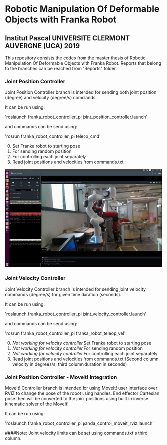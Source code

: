 # Robotic Manipulation Of Deformable Objects with Franka Robot

## Institut Pascal UNIVERSITE CLERMONT AUVERGNE (UCA) 2019

This repository consists the codes from the master thesis of Robotic Manipulation Of Deformable Objects with Franka Robot. Reports that belong to the branches can be reached from "Reports" folder. 

### Joint Position Controller

Joint Position Controller branch is intended for sending both joint position (degree) and velocity (degree/s) commands.

It can be run using: 

'roslaunch franka_robot_controller_pi joint_position_controller.launch'

and commands can be send using:

'rosrun franka_robot_controller_pi teleop_cmd'

0. Set Franka robot to starting pose
1. For sending random position
2. For controlling each joint separately	
3. Read joint positions and velocities from commands.txt


<img title="Joint Position Controller - Trapezoid Velocity Controller" alt="Joint Position Controller - Trapezoid Velocity Controller" src="imgs/trapezoid_screenshot.png" width="600">

### Joint Velocity Controller

Joint Velocity Controller branch is intended for sending joint velocity commands (degree/s) for given time duration (seconds).

It can be run using: 

'roslaunch franka_robot_controller_pi joint_velocity_controller.launch'

and commands can be send using:

'rosrun franka_robot_controller_pi franka_robot_teleop_vel'

0. *Not working for velocity controller* Set Franka robot to starting pose
1. *Not working for velocity controller* For sending random position
2. *Not working for velocity controller* For controlling each joint separately	
3. Read joint positions and velocities from commands.txt (Second column velocity in degrees/s, third column duration in seconds)

### Joint Position Controller - MoveIt! Integration

MoveIt! Controller branch is intended for using MoveIt! user interface over RVIZ to change the pose of the robot using handles. End effector Cartesian pose then will be converted to the joint positions using built in inverse kinematic solver of the MoveIt!

It can be run using: 

'roslaunch franka_robot_controller_pi panda_control_moveit_rviz.launch'

####Note: Joint velocity limits can be set using commands.txt's third column. 